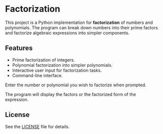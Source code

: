 # Factorization

This project is a Python implementation for **factorization** of numbers and polynomials. The program can break down numbers into their prime factors and factorize algebraic expressions into simpler components.

## Features

- Prime factorization of integers.
- Polynomial factorization into simpler polynomials.
- Interactive user input for factorization tasks.
- Command-line interface.

Enter the number or polynomial you wish to factorize when prompted.

The program will display the factors or the factorized form of the expression.

## License
See the [LICENSE](LICENSE) file for details.
